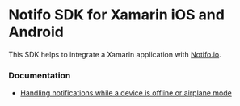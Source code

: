 # Notifo SDK for Xamarin iOS and Android
This SDK helps to integrate a Xamarin application with [Notifo.io](https://www.notifo.io/).

### Documentation
* [Handling notifications while a device is offline or airplane mode](docs/offline-device-handling.md)